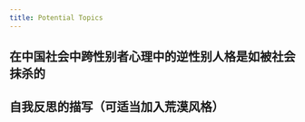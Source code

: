 ```yaml
---
title: Potential Topics
---
```


## 在中国社会中跨性别者心理中的逆性别人格是如被社会抹杀的

<!-- title: 我们都想杀死“她” -->
<!-- 甚至跨性别者本人都想扼杀自己的跨性别倾向 -->

## 自我反思的描写（可适当加入荒漠风格）

<!-- 以自己为第二人称，自我内心的批判者为第一人称 -->
<!-- 突出一个毒舌、直透灵魂的讽刺，将自己的人性的阴暗面一览无遗地讽刺 -->